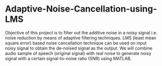 # Adaptive-Noise-Cancellation-using-LMS

Objective of this project is to filter out the additive noise in a noisy signal i.e. noise reduction by means of
adaptive filtering techniques. LMS (least mean square error) based noise cancellation technique can be used on input 
noisy signal to obtain the de-noised signal as the output. We will combine audio sample of speech (original signal) with
real noise to generate noisy signal with a certain signal-to-noise ratio (SNR) using MATLAB. 
